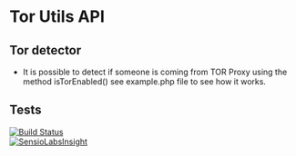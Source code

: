 # Tor Utils API 
## Tor detector

 - It is possible to detect if someone is coming from TOR Proxy using the method isTorEnabled() see example.php file to see how it works.


## Tests


[![Build Status](https://travis-ci.org/omerta-game-ltd/ponionoo.png?branch=master)](https://travis-ci.org/omerta-game-ltd/ponionoo)   
[![SensioLabsInsight](https://insight.sensiolabs.com/projects/e7ccc6f0-9a33-4cfd-9130-7bac2251cbdc/small.png)](https://insight.sensiolabs.com/projects/e7ccc6f0-9a33-4cfd-9130-7bac2251cbdc)
 


